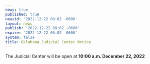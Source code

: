 ```yaml
---
news: true
published: true
newsid: '2022-12-22 08:02 -0600'
layout: news
publish: '2022-12-22 08:02 -0600'
expire: '2022-12-22 08:02 -0600'
system: false
title: Oklahoma Judicial Center Notice
---
```

The Judicial Center will be open at **10:00 a.m. December 22, 2022**